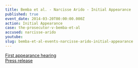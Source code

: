 ```yaml
---
title: Bemba et al. - Narcisse Arido - Initial Appearance
published: true
event_date: 2014-03-20T00:00:00.000Z
action: Initial Appearance
case: the-prosecutor-v-bemba-et-al
accused: narcisse-arido
youtube:
slug: bemba-et-al-events-narcisse-arido-initial-appearance
---
```



[First appearance hearing](https://youtu.be/Gfv4V8OcYDw)
<br>[Press release](https://www.icc-cpi.int/Pages/item.aspx?name=PR987)